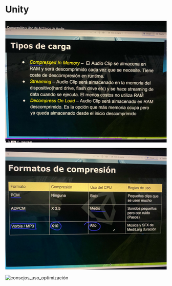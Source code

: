 # Unity

![tipos_carga](.images/tipos_carga.jpg)

![formatos-compresion](.images/formatos-compresion.jpg)

![consejos_uso_optimización](.images/consejos_uso_optimización.jpg)